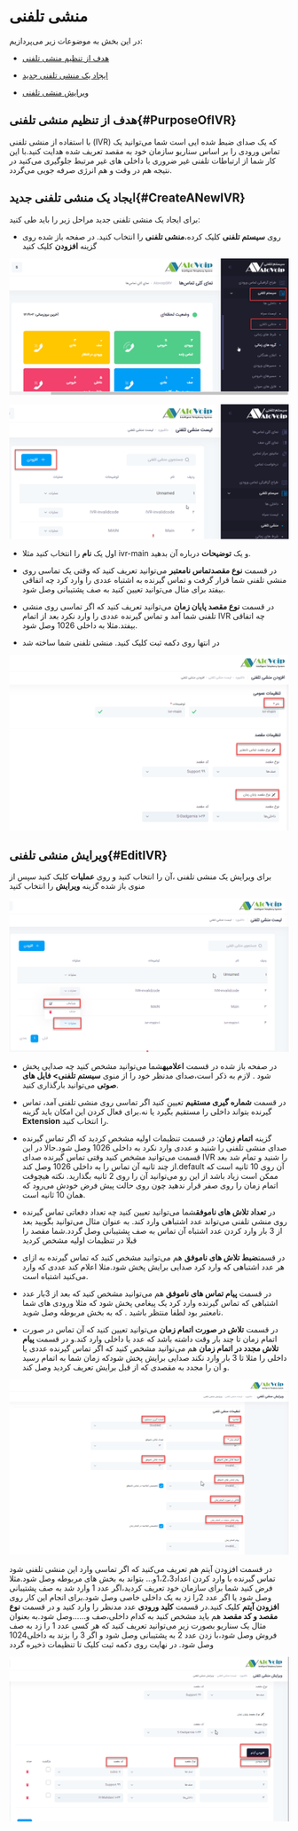 # منشی تلفنی

در این بخش به موضوعات زیر می‌پردازیم:

-	[هدف از تنظیم منشی تلفنی](#PurposeOfIVR)

-	[ایجاد یک منشی تلفنی جدید](#CreateANewIVR)

-	[ویرایش منشی تلفنی](#EditIVR)

## هدف از تنظیم منشی تلفنی{#PurposeOfIVR}

با استفاده از منشی تلفنی (IVR) که یک صدای ضبط شده ایی است شما می‌توانید یک تماس ورودی را بر اساس سناریو سازمان خود به مقصد تعریف شده هدایت ‌کنید.با این کار شما از ارتباطات تلفنی غیر ضروری
با داخلی های غیر مرتبط جلوگیری می‌کنید در نتیجه هم در وقت و هم انرژی صرفه جویی می‌گردد.

## ایجاد یک منشی تلفنی جدید{#CreateANewIVR}

برای ایجاد یک منشی تلفنی جدید مراحل زیر را باید طی کنید:
-	روی **سیستم تلفنی** کلیک کرده،**منشی تلفنی** را انتخاب کنید. در صفحه باز شده روی گزینه **افزودن** کلیک کنید

![مسیر وارد شدن به ماژول منشی تلفنی](./Images/ivr-route.png)

![مسیر وارد شدن به ماژول منشی تلفنی](./Images/ivr-route1.png)

-	اول یک  **نام**  را انتخاب کنید مثلا ivr-main  و  یک **توضیحات**  درباره آن بدهید.

-	در قسمت  **نوع مقصدتماس نامعتبر** می‌توانید تعریف کنید که وقتی یک تماسی روی منشی تلفنی شما قرار گرفت و تماس گیرنده به اشتباه عددی را وارد کرد چه اتفاقی بیفتد برای مثال می‌توانید تعیین کنید به صف پشتیبانی وصل شود.

-	در قسمت **نوع مقصد پایان زمان** می‌توانید تعریف کنید که اگر تماسی روی منشی تلفنی شما آمد و تماس گیرنده عددی را وارد نکرد بعد از اتمام IVR چه اتفاقی بیفتد.مثلا به داخلی   1026 وصل شود.

-	در انتها روی دکمه ثبت کلیک کنید. منشی تلفنی شما ساخته شد


![تنظیمات ماژول منشی تلفنی](./Images/ivr-route2.png)

## ویرایش منشی تلفنی{#EditIVR}

برای ویرایش یک منشی تلفنی ،آن را  انتخاب کنید و روی  **عملیات**  کلیک کنید سپس از منوی باز شده گزینه  **ویرایش**  را انتخاب کنید

![تنظیمات ماژول منشی تلفنی](./Images/ivr-route3.png)

-	در صفحه باز شده در قسمت **اعلامیه**شما می‌توانید مشخص کنید چه صدایی پخش شود . لازم به ذکر است،صدای مدنظر خود را از منوی **سیستم تلفنی> فایل های صوتی** می‌توانید بارگذاری کنید.

-	در قسمت **شماره گیری مستقیم** تعیین کنید اگر تماسی روی منشی تلفنی آمد، تماس گیرنده بتواند داخلی را مستقیم بگیرد یا نه.برای فعال کردن این امکان باید گزینه **Extension** را انتخاب کنید.

-	گزینه **اتمام زمان**: در قسمت تنظیمات اولیه مشخص کردید که اگر تماس گیرنده صدای منشی تلفنی را شنید و عددی وارد نکرد به داخلی 1026 وصل شود.حالا در این قسمت می‌توانید مشخص کنید وقتی تماس گیرنده صدای IVR را شنید و تمام شد بعد از چند ثانیه آن تماس را به داخلی 1026 وصل کند.default آن روی 10 ثانیه است که ممکن است زیاد باشد از این رو می‌توانید آن را روی 2 ثانیه بگذارید.
نکته
هیچوقت اتمام زمان را روی صفر قرار ندهید چون روی 
حالت پیش فرض خودش می‌رود که همان 10 ثانیه است.

-	در **تعداد تلاش های ناموفق**شما می‌توانید تعیین کنید چه تعداد دفعاتی تماس گیرنده روی منشی تلفنی می‌تواند عدد اشتباهی وارد کند. به عنوان مثال می‌توانید بگویید بعد از 3 بار وارد کردن عدد اشتباه آن تماس به صف پشتیبانی وصل گردد.شما مقصد را قبلا در تنظیمات اولیه مشخص کردید

-	در قسمت**ضبط تلاش های ناموفق** هم می‌توانید مشخص کنید که تماس گیرنده به ازای هر عدد اشتباهی که وارد کرد صدایی برایش پخش شود.مثلا اعلام کند عددی که وارد می‌کنید اشتباه است.

-	در قسمت **پیام تماس های ناموفق** هم می‌توانید مشخص کنید که بعد از 3بار عدد اشتباهی که تماس گیرنده  وارد کرد یک پیغامی پخش شود که مثلا ورودی های شما نامعتبر بود لطفا منتظر باشید .
که به بخش مربوطه وصل شوید.

-	در قسمت **تلاش در صورت اتمام زمان** می‌توانید تعیین کنید که آن تماس در صورت اتمام زمان تا چند بار وقت داشته باشد که عدد یا داخلی وارد کند.و در قسمت **پیام تلاش مجدد در اتمام زمان** هم می‌توانید مشخص کنید که اگر  تماس گیرنده عددی یا داخلی را مثلا تا 3 بار وارد نکند صدایی برایش پخش شودکه زمان شما به اتمام رسید و آن را مجدد به مقصدی که از قبل برایش تعریف کردید وصل کند.

![تنظیمات ماژول منشی تلفنی](./Images/ivr-route4.png)

در قسمت افزودن آیتم هم تعریف می‌کنید که اگر تماسی وارد این منشی تلفنی شود تماس گیرنده با وارد کردن اعداد1،2،3و... بتواند به بخش های مربوطه وصل شود.مثلا فرض کنید شما برای سازمان خود تعریف کردید،اگر عدد 1 وارد شد به صف پشتیبانی وصل شود یا اگر عدد 2را زد به یک داخلی خاصی وصل شود.برای انجام این کار روی **افزودن آیتم** کلیک کنید.در قسمت **کلید ورودی** عدد مدنظر را وارد کنید و در قسمت **نوع مقصد و کد مقصد** هم باید مشخص کنید به کدام داخلی،صف و......وصل شود.به بعنوان مثال یک سناریو بصورت زیر می‌توانید تعریف کنید که هر کسی عدد 1 را زد به صف فروش وصل شود،با زدن عدد 2 به پشتیبانی وصل شود و اگر 3 را بزند به داخلی1024  وصل شود. در نهایت روی دکمه ثبت کلیک تا تنظیمات ذخیره گردد


![تنظیمات ماژول منشی تلفنی](./Images/ivr-route5.png)
